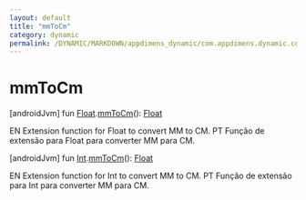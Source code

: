 ```yaml
---
layout: default
title: "mmToCm"
category: dynamic
permalink: /DYNAMIC/MARKDOWN/appdimens_dynamic/com.appdimens.dynamic.code/-app-dimens-physical-units/mm-to-cm.html
---
```


# mmToCm

[androidJvm]
fun [Float](https://kotlinlang.org/api/core/kotlin-stdlib/kotlin/-float/index.html).[mmToCm](mm-to-cm.md)(): [Float](https://kotlinlang.org/api/core/kotlin-stdlib/kotlin/-float/index.html)

EN Extension function for Float to convert MM to CM. PT Função de extensão para Float para converter MM para CM.

[androidJvm]
fun [Int](https://kotlinlang.org/api/core/kotlin-stdlib/kotlin/-int/index.html).[mmToCm](mm-to-cm.md)(): [Float](https://kotlinlang.org/api/core/kotlin-stdlib/kotlin/-float/index.html)

EN Extension function for Int to convert MM to CM. PT Função de extensão para Int para converter MM para CM.